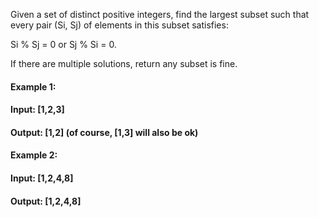 Given a set of distinct positive integers, find the largest subset such that every pair (Si, Sj) of elements in this subset satisfies:

Si % Sj = 0 or Sj % Si = 0.

If there are multiple solutions, return any subset is fine.

#### Example 1:

#### Input: [1,2,3]
#### Output: [1,2] (of course, [1,3] will also be ok)
#### Example 2:

#### Input: [1,2,4,8]
#### Output: [1,2,4,8]
